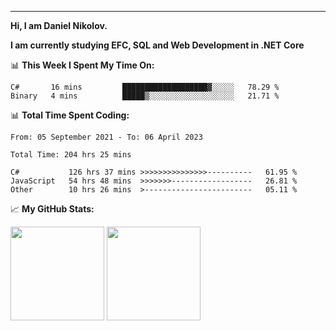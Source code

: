 ---
**Hi, I am Daniel Nikolov.**

**I am currently studying EFC, SQL and Web Development in .NET Core**

📊 **This Week I Spent My Time On:**
<!--START_SECTION:wakaweekly-->

```text
C#       16 mins         ███████████████████▓░░░░░   78.29 %
Binary   4 mins          █████▒░░░░░░░░░░░░░░░░░░░   21.71 %
```

<!--END_SECTION:wakaweekly-->

📊 **Total Time Spent Coding:**
<!--START_SECTION:waka-->

```text
From: 05 September 2021 - To: 06 April 2023

Total Time: 204 hrs 25 mins

C#           126 hrs 37 mins >>>>>>>>>>>>>>>----------   61.95 %
JavaScript   54 hrs 48 mins  >>>>>>>------------------   26.81 %
Other        10 hrs 26 mins  >------------------------   05.11 %
```

<!--END_SECTION:waka-->

📈 **My GitHub Stats:**

<p>
  <img height="150em" src="https://github-readme-stats.vercel.app/api?username=NikolovDaniel&show_icons=true&hide_border=true&&count_private=true&include_all_commits=true" />
  <img height="150em" src="https://github-readme-stats.vercel.app/api/top-langs/?username=NikolovDaniel&exclude_repo=KNN-Image-Classification&show_icons=true&hide_border=true&layout=compact&langs_count=8s"/>
</p>
